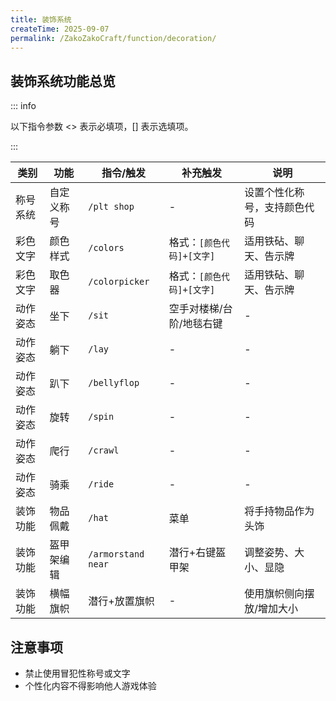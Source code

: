 ```yaml
---
title: 装饰系统
createTime: 2025-09-07
permalink: /ZakoZakoCraft/function/decoration/
---
```


## 装饰系统功能总览

::: info

以下指令参数 \<> 表示必填项，[] 表示选填项。

:::

| 类别 | 功能 | 指令/触发 | 补充触发 | 说明 |
|------|------|-----------|----------|------|
| 称号系统 | 自定义称号 | `/plt shop` | - | 设置个性化称号，支持颜色代码|
| 彩色文字 | 颜色样式 | `/colors` | 格式：`[颜色代码]+[文字]` | 适用铁砧、聊天、告示牌|
| 彩色文字 | 取色器 | `/colorpicker` |格式：`[颜色代码]+[文字]` | 适用铁砧、聊天、告示牌|
| 动作姿态 | 坐下 | `/sit` | 空手对楼梯/台阶/地毯右键 | - |
| 动作姿态 | 躺下 | `/lay` | - | - |
| 动作姿态 | 趴下 | `/bellyflop` | - | - |
| 动作姿态 | 旋转 | `/spin` | - | - |
| 动作姿态 | 爬行 | `/crawl` | - | - |
| 动作姿态 | 骑乘 | `/ride` | - | - |
| 装饰功能 | 物品佩戴 | `/hat` | 菜单 | 将手持物品作为头饰 |
| 装饰功能 | 盔甲架编辑 | `/armorstand near` | 潜行+右键盔甲架 | 调整姿势、大小、显隐 |
| 装饰功能 | 横幅旗帜 | 潜行+放置旗帜 | - | 使用旗帜侧向摆放/增加大小 |

## 注意事项

- 禁止使用冒犯性称号或文字
- 个性化内容不得影响他人游戏体验